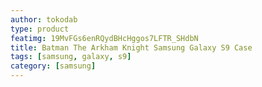 ```yaml
---
author: tokodab
type: product
featimg: 19MvFGs6enRQydBHcHggos7LFTR_SHdbN
title: Batman The Arkham Knight Samsung Galaxy S9 Case
tags: [samsung, galaxy, s9]
category: [samsung]
---
```

